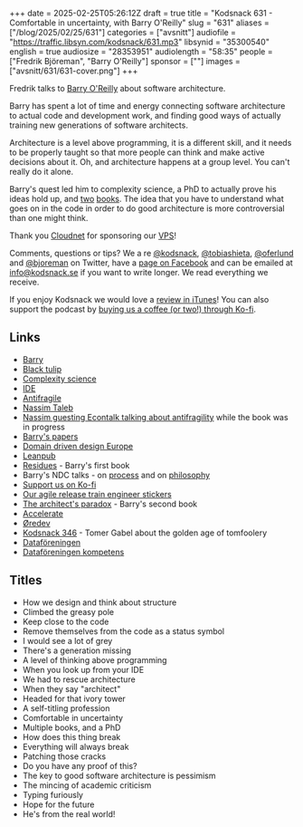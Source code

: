 +++
date = 2025-02-25T05:26:12Z
draft = true
title = "Kodsnack 631 - Comfortable in uncertainty, with Barry O'Reilly"
slug = "631"
aliases = ["/blog/2025/02/25/631"]
categories = ["avsnitt"]
audiofile = "https://traffic.libsyn.com/kodsnack/631.mp3"
libsynid = "35300540"
english = true
audiosize = "28353951"
audiolength = "58:35"
people = ["Fredrik Björeman", "Barry O'Reilly"]
sponsor = [""]
images = ["avsnitt/631/631-cover.png"]
+++

Fredrik talks to [Barry O'Reilly](https://www.linkedin.com/in/barry-o-reilly-b924657/?originalSubdomain=se) about software architecture.

Barry has spent a lot of time and energy connecting software architecture to actual code and development work, and finding good ways of actually training new generations of software architects.

Architecture is a level above programming, it is a different skill, and it needs to be properly taught so that more people can think and make active decisions about it. Oh, and architecture happens at a group level. You can't really do it alone.

Barry's quest led him to complexity science, a PhD to actually prove his ideas hold up, and [two](https://leanpub.com/residuality) [books](https://leanpub.com/architectsparadox). The idea that you have to understand what goes on in the code in order to do good architecture is more controversial than one might think.

Thank you [Cloudnet](http://www.cloudnet.se) for sponsoring our [VPS](http://en.wikipedia.org/wiki/Virtual_private_server)!

Comments, questions or tips? We a	re [@kodsnack](https://www.twitter.com/kodsnack), [@tobiashieta](https://www.twitter.com/tobiashieta), [@oferlund](https://twitter.com/oferlund) and [@bjoreman](https://www.twitter.com/bjoreman) on Twitter, have a [page on Facebook](https://www.facebook.com/kodsnack) and can be emailed at [info@kodsnack.se](mailto:info@kodsnack.se) if you want to write longer. We read everything we receive.

If you enjoy Kodsnack we would love a [review in iTunes](http://itunes.apple.com/se/podcast/kodsnack/id561631498?l=en)! You can also support the podcast by <a href="https://ko-fi.com/kodsnack" rel="payment">buying us a coffee (or two!) through Ko-fi</a>.

## Links ##
* [Barry](https://www.linkedin.com/in/barry-o-reilly-b924657/?originalSubdomain=se)
* [Black tulip](https://www.blacktulip.se/)
* [Complexity science](https://complexityexplained.github.io/)
* [IDE](https://en.wikipedia.org/wiki/Integrated_development_environment)
* [Antifragile](https://en.wikipedia.org/wiki/Antifragile_%28book%29)
* [Nassim Taleb](https://en.wikipedia.org/wiki/Nassim_Nicholas_Taleb) 
* [Nassim guesting Econtalk talking about antifragility](https://www.econtalk.org/taleb-on-antifragility/) while the book was in progress
* [Barry's papers](https://www.linkedin.com/in/barry-o-reilly-b924657/details/featured/)
* [Domain driven design Europe](https://dddeurope.com/)
* [Leanpub](https://leanpub.com/)
* [Residues](https://leanpub.com/residuality) - Barry's first book
* Barry's NDC talks - on [process](https://www.youtube.com/watch?v=PzRZLFWH1fY) and on [philosophy](https://www.youtube.com/watch?v=H8ZOp8ayluU)
* [Support us on Ko-fi](https://ko-fi.com/kodsnack)
* [Our agile release train engineer stickers](https://ko-fi.com/s/bcad291706)
* [The architect's paradox](https://leanpub.com/architectsparadox) - Barry's second book
* [Accelerate](https://itrevolution.com/product/accelerate/)
* [Øredev](https://oredev.org/)
* [Kodsnack 346](https://kodsnack.se/346/) - Tomer Gabel about the golden age of tomfoolery
* [Dataföreningen](https://dfs.se/)
* [Dataföreningen kompetens](https://www.dfkompetens.se/)

## Titles ##
* How we design and think about structure
* Climbed the greasy pole
* Keep close to the code
* Remove themselves from the code as a status symbol
* I would see a lot of grey
* There's a generation missing
* A level of thinking above programming
* When you look up from your IDE
* We had to rescue architecture
* When they say "architect"
* Headed for that ivory tower
* A self-titling profession
* Comfortable in uncertainty
* Multiple books, and a PhD
* How does this thing break
* Everything will always break
* Patching those cracks
* Do you have any proof of this?
* The key to good software architecture is pessimism
* The mincing of academic criticism
* Typing furiously
* Hope for the future
* He's from the real world!